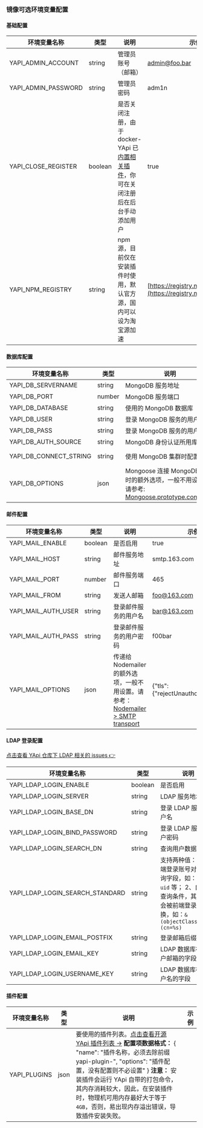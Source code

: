 ﻿### 镜像可选环境变量配置

#### 基础配置

| 环境变量名称        | 类型    | 说明                                                         | 示例                                                         |
| ------------------- | ------- | ------------------------------------------------------------ | ------------------------------------------------------------ |
| YAPI_ADMIN_ACCOUNT  | string  | 管理员账号（邮箱）                                           | [admin@foo.bar](mailto:admin@foo.bar)                        |
| YAPI_ADMIN_PASSWORD | string  | 管理员密码                                                   | adm1n                                                        |
| YAPI_CLOSE_REGISTER | boolean | 是否关闭注册，由于 docker-YApi 已[内置相关插件](https://github.com/fjc0k/docker-YApi#内置插件)，你可在关闭注册后在后台手动添加用户 | true                                                         |
| YAPI_NPM_REGISTRY   | string  | npm 源，目前仅在安装插件时使用，默认官方源，国内可以设为淘宝源加速 | [https://registry.npm.taobao.org](https://registry.npm.taobao.org/) |

#### 数据库配置

| 环境变量名称           | 类型   | 说明                                                         | 示例                                                         |
| ---------------------- | ------ | ------------------------------------------------------------ | ------------------------------------------------------------ |
| YAPI_DB_SERVERNAME     | string | MongoDB 服务地址                                             | 127.0.0.1                                                    |
| YAPI_DB_PORT           | number | MongoDB 服务端口                                             | 27017                                                        |
| YAPI_DB_DATABASE       | string | 使用的 MongoDB 数据库                                        | yapi                                                         |
| YAPI_DB_USER           | string | 登录 MongoDB 服务的用户名                                    | root                                                         |
| YAPI_DB_PASS           | string | 登录 MongoDB 服务的用户密码                                  | root                                                         |
| YAPI_DB_AUTH_SOURCE    | string | MongoDB 身份认证所用库                                       | admin                                                        |
| YAPI_DB_CONNECT_STRING | string | 使用 MongoDB 集群时配置                                      | mongodb://127.0.0.100:8418,127.0.0.101:8418/yapidb?slaveOk=true |
| YAPI_DB_OPTIONS        | json   | Mongoose 连接 MongoDB 服务时的额外选项，一般不用设置。请参考: [Mongoose.prototype.connect()](https://mongoosejs.com/docs/api/mongoose.html#mongoose_Mongoose-connect) | {}                                                           |

#### 邮件配置

| 环境变量名称        | 类型    | 说明                                                         | 示例                                 |
| ------------------- | ------- | ------------------------------------------------------------ | ------------------------------------ |
| YAPI_MAIL_ENABLE    | boolean | 是否启用                                                     | true                                 |
| YAPI_MAIL_HOST      | string  | 邮件服务地址                                                 | smtp.163.com                         |
| YAPI_MAIL_PORT      | number  | 邮件服务端口                                                 | 465                                  |
| YAPI_MAIL_FROM      | string  | 发送人邮箱                                                   | [foo@163.com](mailto:foo@163.com)    |
| YAPI_MAIL_AUTH_USER | string  | 登录邮件服务的用户名                                         | [bar@163.com](mailto:bar@163.com)    |
| YAPI_MAIL_AUTH_PASS | string  | 登录邮件服务的用户密码                                       | f00bar                               |
| YAPI_MAIL_OPTIONS   | json    | 传递给 Nodemailer 的额外选项，一般不用设置。请参考：[Nodemailer > SMTP transport](https://nodemailer.com/smtp/) | {"tls":{"rejectUnauthorized":false}} |



#### LDAP 登录配置

[点击查看 YApi 仓库下 LDAP 相关的 issues 👉](https://github.com/YMFE/yapi/issues?utf8=✓&q=ldap)

| 环境变量名称                    | 类型    | 说明                                                         | 示例                   |
| ------------------------------- | ------- | ------------------------------------------------------------ | ---------------------- |
| YAPI_LDAP_LOGIN_ENABLE          | boolean | 是否启用                                                     | true                   |
| YAPI_LDAP_LOGIN_SERVER          | string  | LDAP 服务地址                                                | ldap://ldap.foo.bar    |
| YAPI_LDAP_LOGIN_BASE_DN         | string  | 登录 LDAP 服务的用户名                                       | cn=admin,dc=foo,dc=bar |
| YAPI_LDAP_LOGIN_BIND_PASSWORD   | string  | 登录 LDAP 服务的用户密码                                     | f00bar                 |
| YAPI_LDAP_LOGIN_SEARCH_DN       | string  | 查询用户数据的路径                                           | ou=users,dc=foo,dc=bar |
| YAPI_LDAP_LOGIN_SEARCH_STANDARD | string  | 支持两种值： 1、前端登录账号对应的查询字段，如：`mail`、`uid` 等； 2、自定义查询条件，其中 `%s` 会被前端登录账号替换，如：`&(objectClass=user)(cn=%s)` | -                      |
| YAPI_LDAP_LOGIN_EMAIL_POSTFIX   | string  | 登录邮箱后缀                                                 | @163.com               |
| YAPI_LDAP_LOGIN_EMAIL_KEY       | string  | LDAP 数据库存储用户邮箱的字段                                | mail                   |
| YAPI_LDAP_LOGIN_USERNAME_KEY    | string  | LDAP 数据库存储用户名的字段                                  | name                   |

#### 插件配置

| 环境变量名称 | 类型 | 说明                                                         | 示例 |
| ------------ | ---- | ------------------------------------------------------------ | ---- |
| YAPI_PLUGINS | json | 要使用的插件列表。[点击查看开源 YApi 插件列表 →](https://www.npmjs.com/search?q=yapi-plugin-)  **配置项数据格式：** { "name": "插件名称，必须去除前缀 yapi-plugin-", "options": "插件配置，没有配置则不必设置" }  **注意：** 安装插件会运行 YApi 自带的打包命令，其内存消耗较大，因此，在安装插件时，物理机可用内存最好大于等于 `4GB`，否则，易出现内存溢出错误，导致插件安装失败。 |      |